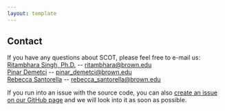 ```yaml
---
layout: template
---
```


## Contact
If you have any questions about SCOT, please feel free to e-mail us:<br>
[Ritambhara Singh, Ph.D.](https://ritambharasingh.com/) -- [ritambhara@brown.edu](mailto:ritambhara@brown.edu) <br>
[Pinar Demetci](pinardemetci.github.io) -- [pinar_demetci@brown.edu](mailto:pinar_demetci@brown.edu)<br>
[Rebecca Santorella](https://sites.google.com/brown.edu/rebecca-santorella/) -- [rebecca_santorella@brown.edu](mailto:rebecca_santorella@brown.edu)<br>

If you run into an issue with the source code, you can also [create an issue on our GitHub page](https://github.com/rsinghlab/SCOT/issues) and we will look into it as soon as possible. 
